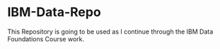 # IBM-Data-Repo
This Repository is going to be used as I continue through the IBM Data Foundations Course work. 

